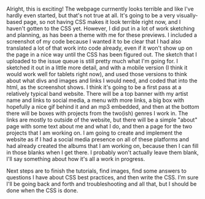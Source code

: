 Alright, this is exciting! The webpage currnently looks terrible and like I've hardly even started, but that's not true at all. It's going to be a very visually-based page, so not having CSS makes it look terrible right now, and I haven't gotten to the CSS yet. However, I did put in a lot of work sketching and planning, as has been a theme with me for these previews. I included a screenshot of my code because I wanted it to be clear that I had also translated a lot of that work into code already, even if it won't show up on the page in a nice way until the CSS has been figured out. The sketch that I uploaded to the issue queue is still pretty much what I'm going for. I sketched it out in a little more detail, and with a mobile version (I think it would work well for tablets right now), and used those versions to think about what divs and images and links I would need, and coded that into the html, as the screenshot shows. I think it's going to be a first pass at a relatively typical band website. There will be a top banner with my artist name and links to social media, a menu with more links, a big box with hopefully a nice gif behind it and an mp3 embedded, and then at the bottom there will be boxes with projects from the two(ish) genres I work in. The links are mostly to outside of the website, but there will be a simple "about" page with some text about me and what I do, and then a page for the two projects that I am working on. I am going to create and implement the website as if I had a social media presence on all of these platforms and had already created the albums that I am working on, because then I can fill in those blanks when I get there. I probably won't actually leave them blank, I'll say something about how it's all a work in progress.

Next steps are to finish the tutorials, find images, find some answers to questions I have about CSS best practices, and then write the CSS. I'm sure I'll be going back and forth and troubleshooting and all that, but I should be done when the CSS is done.